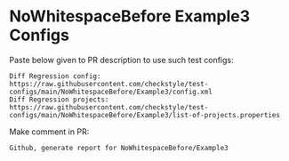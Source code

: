 # NoWhitespaceBefore Example3 Configs
Paste below given to PR description to use such test configs:
```
Diff Regression config: https://raw.githubusercontent.com/checkstyle/test-configs/main/NoWhitespaceBefore/Example3/config.xml
Diff Regression projects: https://raw.githubusercontent.com/checkstyle/test-configs/main/NoWhitespaceBefore/Example3/list-of-projects.properties
```
Make comment in PR:
```
Github, generate report for NoWhitespaceBefore/Example3
```
